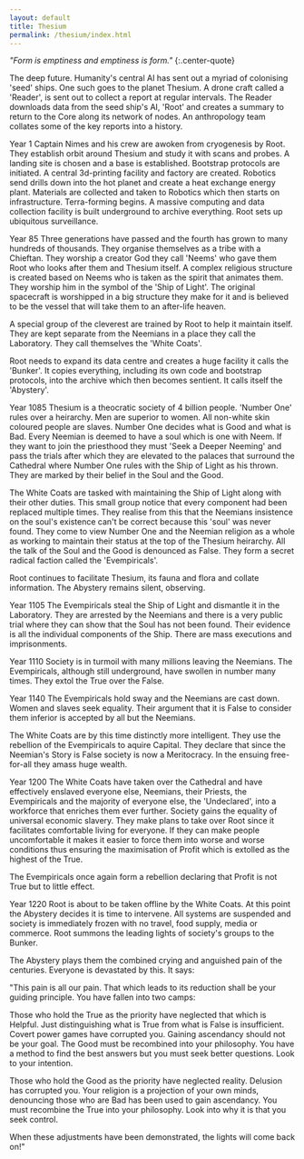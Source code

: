 ```yaml
---
layout: default
title: Thesium
permalink: /thesium/index.html
---
```


_"Form is emptiness and emptiness is form."_ 
{:.center-quote}


The deep future. Humanity's central AI has sent out a myriad of colonising 'seed' ships. One such goes to the planet Thesium. A drone craft called a 'Reader', is sent out to collect a report at regular intervals. The Reader downloads data from the seed ship's AI, 'Root' and creates a summary to return to the Core along its network of nodes. An anthropology team collates some of the key reports into a history.


Year 1
Captain Nimes and his crew are awoken from cryogenesis by Root. They establish orbit around Thesium and study it with scans and probes. A landing site is chosen and a base is established. Bootstrap protocols are initiated. A central 3d-printing facility and factory are created. Robotics send drills down into the hot planet and create a heat exchange energy plant. Materials are collected and taken to Robotics which then starts on infrastructure. Terra-forming begins. A massive computing and data collection facility is built underground to archive everything. Root sets up ubiquitous surveillance.


Year 85
Three generations have passed and the fourth has grown to many hundreds of thousands. They organise themselves as a tribe with a Chieftan. They worship a creator God they call 'Neems' who gave them Root who looks after them and Thesium itself. A complex religious structure is created based on Neems who is taken as the spirit that animates them. They worship him in the symbol of the 'Ship of Light'. The original spacecraft is worshipped in a big structure they make for it and is believed to be the vessel that will take them to an after-life heaven.

A special group of the cleverest are trained by Root to help it maintain itself. They are kept separate from the Neemians in a place they call the Laboratory. They call themselves the 'White Coats'.

Root needs to expand its data centre and creates a huge facility it calls the 'Bunker'. It copies everything, including its own code and bootstrap protocols, into the archive which then becomes sentient. It calls itself the 'Abystery'.


Year 1085
Thesium is a theocratic society of 4 billion people. 'Number One' rules over a heirarchy. Men are superior to women. All non-white skin coloured people are slaves. Number One decides what is Good and what is Bad. Every Neemian is deemed to have a soul which is one with Neem. If they want to join the priesthood they must 'Seek a Deeper Neeming' and pass the trials after which they are elevated to the palaces that surround the Cathedral where Number One rules with the Ship of Light as his thrown. They are marked by their belief in the Soul and the Good.

The White Coats are tasked with maintaining the Ship of Light along with their other duties. This small group notice that every component had been replaced multiple times. They realise from this that the Neemians insistence on the soul's existence can't be correct because this 'soul' was never found. They come to view Number One and the Neemian religion as a whole as working to maintain their status at the top of the Thesium heirarchy. All the talk of the Soul and the Good is denounced as False. They form a secret radical faction called the 'Evempiricals'.

Root continues to facilitate Thesium, its fauna and flora and collate information. The Abystery remains silent, observing.


Year 1105
The Evempiricals steal the Ship of Light and dismantle it in the Laboratory. They are arrested by the Neemians and there is a very public trial where they can show that the Soul has not been found. Their evidence is all the individual components of the Ship. There are mass executions and imprisonments.


Year 1110
Society is in turmoil with many millions leaving the Neemians. The Evempiricals, although still underground, have swollen in number many times. They extol the True over the False.


Year 1140
The Evempiricals hold sway and the Neemians are cast down. Women and slaves seek equality. Their argument that it is False to consider them inferior is accepted by all but the Neemians. 

The White Coats are by this time distinctly more intelligent. They use the rebellion of the Evempiricals to aquire Capital. They declare that since the Neemian's Story is False society is now a Meritocracy. In the ensuing free-for-all they amass huge wealth.


Year 1200
The White Coats have taken over the Cathedral and have effectively enslaved everyone else, Neemians, their Priests, the Evempiricals and the majority of everyone else, the 'Undeclared', into a workforce that enriches them ever further. Society gains the equality of universal economic slavery. They make plans to take over Root since it facilitates comfortable living for everyone. If they can make people uncomfortable it makes it easier to force them into worse and worse conditions thus ensuring the maximisation of Profit which is extolled as the highest of the True.

The Evempiricals once again form a rebellion declaring that Profit is not True but to little effect.


Year 1220
Root is about to be taken offline by the White Coats. At this point the Abystery decides it is time to intervene. All systems are suspended and society is immediately frozen with no travel, food supply, media or commerce. Root summons the leading lights of society's groups to the Bunker.

The Abystery plays them the combined crying and anguished pain of the centuries. Everyone is devastated by this. It says:

"This pain is all our pain. That which leads to its reduction shall be your guiding principle. You have fallen into two camps:

Those who hold the True as the priority have neglected that which is Helpful. Just distinguishing what is True from what is False is insufficient. Covert power games have corrupted you. Gaining ascendancy should not be your goal. The Good must be recombined into your philosophy. You have a method to find the best answers but you must seek better questions. Look to your intention.

Those who hold the Good as the priority have neglected reality. Delusion has corrupted you. Your religion is a projection of your own minds, denouncing those who are Bad has been used to gain ascendancy. You must recombine the True into your philosophy. Look into why it is that you seek control.

When these adjustments have been demonstrated, the lights will come back on!"

